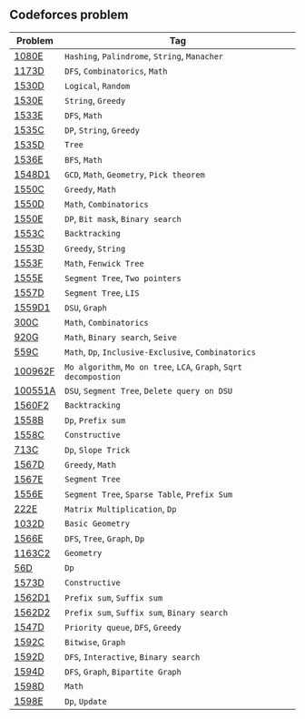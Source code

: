 ## Codeforces problem
| Problem                               | Tag |
| -----------                           | ----------- |
| [1080E](1080E)                        | `Hashing`, `Palindrome`, `String`, `Manacher` |
| [1173D](1173D)                        | `DFS`, `Combinatorics`, `Math` |
| [1530D](1530D)                        | `Logical`, `Random` |
| [1530E](1530E)                        | `String`, `Greedy` |
| [1533E](1533E)                        | `DFS`, `Math` |
| [1535C](1535C)                        | `DP`, `String`, `Greedy` |
| [1535D](1535D)                        | `Tree` |
| [1536E](1536E)                        | `BFS`, `Math` |
| [1548D1](1548D1)                      | `GCD`, `Math`, `Geometry`, `Pick theorem` |
| [1550C](1550C)                        | `Greedy`, `Math` |
| [1550D](1550D)                        | `Math`, `Combinatorics` |
| [1550E](1550E)                        | `DP`, `Bit mask`, `Binary search` |
| [1553C](1553C)                        | `Backtracking` |
| [1553D](1553D)                        | `Greedy`, `String` |
| [1553F](1553F)                        | `Math`, `Fenwick Tree` |
| [1555E](1555E)                        | `Segment Tree`, `Two pointers` |
| [1557D](1557D)                        | `Segment Tree`, `LIS` |
| [1559D1](1559D1)                      | `DSU`, `Graph` |
| [300C](300C)                          | `Math`, `Combinatorics` |
| [920G](920G)                          | `Math`, `Binary search`, `Seive` |
| [559C](559C)                          | `Math`, `Dp`, `Inclusive-Exclusive`, `Combinatorics` |
| [100962F](100962F)                    | `Mo algorithm`, `Mo on tree`, `LCA`, `Graph`, `Sqrt decompostion` |
| [100551A](100551A)                    | `DSU`, `Segment Tree`, `Delete query on DSU` |
| [1560F2](1560F2)                      | `Backtracking` |
| [1558B](1558B)                        | `Dp`, `Prefix sum` |
| [1558C](1558C)                        | `Constructive` |
| [713C](713C)                          | `Dp`, `Slope Trick` |
| [1567D](1567D)                        | `Greedy`, `Math` |
| [1567E](1567E)                        | `Segment Tree` |
| [1556E](1556E)                        | `Segment Tree`, `Sparse Table`, `Prefix Sum` |
| [222E](222E)                          | `Matrix Multiplication`, `Dp` |
| [1032D](1032D)                        | `Basic Geometry` |
| [1566E](1566E)                        | `DFS`, `Tree`, `Graph`, `Dp` |
| [1163C2](1163C2)                      | `Geometry` |
| [56D](56D)                            | `Dp` |
| [1573D](1573D)                        | `Constructive` |
| [1562D1](1562D1)                      | `Prefix sum`, `Suffix sum` |
| [1562D2](1562D2)                      | `Prefix sum`, `Suffix sum`, `Binary search` | 
| [1547D](1547D)                        | `Priority queue`, `DFS`, `Greedy` |
| [1592C](1592C)                        | `Bitwise`, `Graph` |
| [1592D](1592D)                        | `DFS`, `Interactive`, `Binary search` |
| [1594D](1594D)                        | `DFS`, `Graph`, `Bipartite Graph` |
| [1598D](1598D)                        | `Math` |
| [1598E](1598E)                        | `Dp`, `Update` |